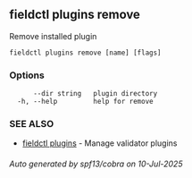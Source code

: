 ## fieldctl plugins remove

Remove installed plugin

```
fieldctl plugins remove [name] [flags]
```

### Options

```
      --dir string   plugin directory
  -h, --help         help for remove
```

### SEE ALSO

* [fieldctl plugins](fieldctl_plugins.md)	 - Manage validator plugins

###### Auto generated by spf13/cobra on 10-Jul-2025
